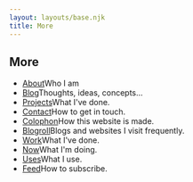 ```yaml
---
layout: layouts/base.njk
title: More
---
```


## More

<ul class="nav-pages">
<li><a href="/about">About</a><span class="description">Who I am</span></li>
<li><a href="/blog">Blog</a><span class="description">Thoughts, ideas, concepts...</span></li>
<li><a href="/tag/projects">Projects</a><span class="description">What I've done.</span></li>
<li><a href="/info/#contact">Contact</a><span class="description">How to get in touch.</span></li>
<li><a href="/colophon">Colophon</a><span class="description">How this website is made.</span></li>
<li><a href="/blogroll">Blogroll</a><span class="description">Blogs and websites I visit frequently.</span></li>
<li><a href="/work">Work</a><span class="description">What I've done.</span></li>
<li><a href="/now">Now</a><span class="description">What I'm doing.</span></li>
<li><a href="/uses">Uses</a><span class="description">What I use.</span></li>
<li><a href="/feed">Feed</a><span class="description">How to subscribe.</span></li>
</ul>